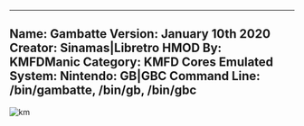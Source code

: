 -----------------------
Name: Gambatte
Version: January 10th 2020
Creator: Sinamas|Libretro
HMOD By: KMFDManic
Category: KMFD Cores
Emulated System: Nintendo: GB|GBC
Command Line: /bin/gambatte, /bin/gb, /bin/gbc
-----------------------
![km](https://i.imgur.com/SOwvteN.png)
